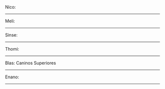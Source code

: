 Nico:

-------------

Meli:

-------------

Sinse:

-------------

Thomi:

-------------

Blas: Caninos Superiores

-------------

Enano:

-------------
